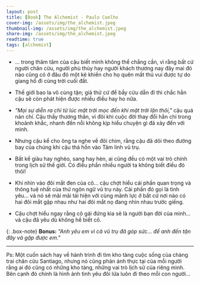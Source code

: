 ```yaml
---
layout: post
title: [Book] The Alchemist - Paulo Coelho
cover-img: /assets/img/the_alchemist.jpeg
thumbnail-img: /assets/img/the_alchemist.jpeg
share-img: /assets/img/the_alchemist.jpeg
readtime: true
tags: [alchemist]
---
```


* ... trong thâm tâm của cậu biết mình không thể chẳng cần, vì rằng bất cứ người chăn cừu, người phù thủy hay người khách thương nay đây mai đó nào cũng có ở đâu đó một kẻ khiến cho họ quên mất thú vui được tự do giang hồ đi cùng trời cuối đất.


* Thế giới bao la vô cùng tận; giả thử cứ để bầy cừu dẫn đi thì chắc hẳn cậu sẽ còn phát hiện được nhiều điều hay ho nữa.


* _"Mọi sự diễn ra chỉ từ lúc mặt trời mọc đến khi mặt trời lặn thôi,"_ cậu quá nản chí. Cậu thấy thương thân, vì đôi khi cuộc đời thay đổi hẳn chỉ trong khoảnh khắc, nhanh đến nỗi không kịp hiểu chuyện gì đã xảy đến với mình.


* Nhưng cậu kể cho ông ta nghe về đôi chim, rằng cậu đã dõi theo đường bay của chúng khi cậu thả hồn vào Tâm linh vũ trụ.


* Bất kể giàu hay nghèo, sang hay hèn, ai cũng đều có một vai trò chính trong lịch sử thế giới. Có điều phần nhiều người ta không biết điều đó thôi!


* Khi nhìn vào đôi mắt đen của cô... cậu chợt hiểu cái phần quan trọng và thông tuệ nhất của thứ ngôn ngữ vũ trụ này. Cái phần đó gọi là tình yêu... và nó sẽ mãi mãi tái hiện với cùng mãnh lực ở bất cứ nơi nào có hai đôi mắt gặp nhau như hai đôi mắt nọ đang nhìn nhau trước giếng.

* Cậu chợt hiểu ngay rằng cô gái đứng kia sẽ là người bạn đời của mình... và cậu đã yêu dù không hề biết cô.


{: .box-note}
**Bonus:** _"Anh yêu em vì cả vũ trụ đã góp sức... để anh đến tận đây và gặp được em."_


***
Ps: Một cuốn sách hay về hành trình đi tìm kho tàng cuộc sống của chàng trai chăn cừu Santiago, nhưng nó cũng phản ánh thực tại của mỗi người rằng ai đó cũng có những kho tàng, những vai trò lịch sử của riêng mình. Bên cạnh đó chính là hình ảnh tình yêu đôi lứa luôn đi theo mỗi con người...